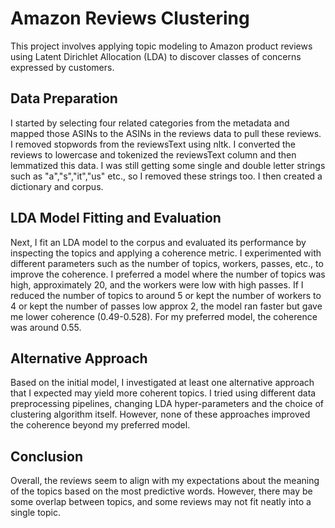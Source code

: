# Amazon Reviews Clustering

This project involves applying topic modeling to Amazon product reviews using Latent Dirichlet Allocation (LDA) to discover classes of concerns expressed by customers.


## Data Preparation

I started by selecting four related categories from the metadata and mapped those ASINs to the ASINs in the reviews data to pull these reviews. I removed stopwords from the reviewsText using nltk. I converted the reviews to lowercase and tokenized the reviewsText column and then lemmatized this data. I was still getting some single and double letter strings such as "a","s","it","us" etc., so I removed these strings too. I then created a dictionary and corpus.


## LDA Model Fitting and Evaluation

Next, I fit an LDA model to the corpus and evaluated its performance by inspecting the topics and applying a coherence metric. I experimented with different parameters such as the number of topics, workers, passes, etc., to improve the coherence. I preferred a model where the number of topics was high, approximately 20, and the workers were low with high passes. If I reduced the number of topics to around 5 or kept the number of workers to 4 or kept the number of passes low approx 2, the model ran faster but gave me lower coherence (0.49-0.528). For my preferred model, the coherence was around 0.55.


## Alternative Approach
Based on the initial model, I investigated at least one alternative approach that I expected may yield more coherent topics. I tried using different data preprocessing pipelines, changing LDA hyper-parameters and the choice of clustering algorithm itself. However, none of these approaches improved the coherence beyond my preferred model.


## Conclusion
Overall, the reviews seem to align with my expectations about the meaning of the topics based on the most predictive words. However, there may be some overlap between topics, and some reviews may not fit neatly into a single topic.
